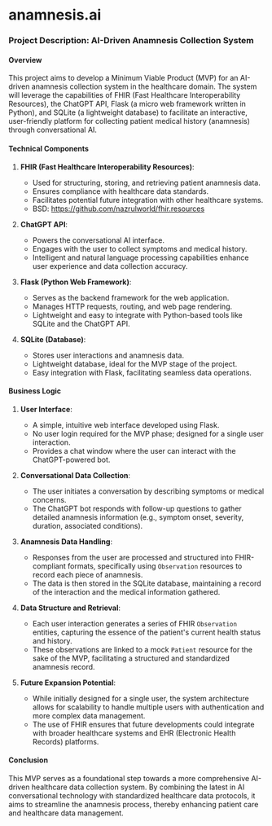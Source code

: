 # anamnesis.ai

### Project Description: AI-Driven Anamnesis Collection System

#### Overview

This project aims to develop a Minimum Viable Product (MVP) for an AI-driven anamnesis collection system in the healthcare domain. The system will leverage the capabilities of FHIR (Fast Healthcare Interoperability Resources), the ChatGPT API, Flask (a micro web framework written in Python), and SQLite (a lightweight database) to facilitate an interactive, user-friendly platform for collecting patient medical history (anamnesis) through conversational AI.

#### Technical Components

1. **FHIR (Fast Healthcare Interoperability Resources)**:
   - Used for structuring, storing, and retrieving patient anamnesis data.
   - Ensures compliance with healthcare data standards.
   - Facilitates potential future integration with other healthcare systems.
   - BSD: https://github.com/nazrulworld/fhir.resources

2. **ChatGPT API**:
   - Powers the conversational AI interface.
   - Engages with the user to collect symptoms and medical history.
   - Intelligent and natural language processing capabilities enhance user experience and data collection accuracy.

3. **Flask (Python Web Framework)**:
   - Serves as the backend framework for the web application.
   - Manages HTTP requests, routing, and web page rendering.
   - Lightweight and easy to integrate with Python-based tools like SQLite and the ChatGPT API.

4. **SQLite (Database)**:
   - Stores user interactions and anamnesis data.
   - Lightweight database, ideal for the MVP stage of the project.
   - Easy integration with Flask, facilitating seamless data operations.

#### Business Logic

1. **User Interface**:
   - A simple, intuitive web interface developed using Flask.
   - No user login required for the MVP phase; designed for a single user interaction.
   - Provides a chat window where the user can interact with the ChatGPT-powered bot.

2. **Conversational Data Collection**:
   - The user initiates a conversation by describing symptoms or medical concerns.
   - The ChatGPT bot responds with follow-up questions to gather detailed anamnesis information (e.g., symptom onset, severity, duration, associated conditions).

3. **Anamnesis Data Handling**:
   - Responses from the user are processed and structured into FHIR-compliant formats, specifically using `Observation` resources to record each piece of anamnesis.
   - The data is then stored in the SQLite database, maintaining a record of the interaction and the medical information gathered.

4. **Data Structure and Retrieval**:
   - Each user interaction generates a series of FHIR `Observation` entities, capturing the essence of the patient's current health status and history.
   - These observations are linked to a mock `Patient` resource for the sake of the MVP, facilitating a structured and standardized anamnesis record.

5. **Future Expansion Potential**:
   - While initially designed for a single user, the system architecture allows for scalability to handle multiple users with authentication and more complex data management.
   - The use of FHIR ensures that future developments could integrate with broader healthcare systems and EHR (Electronic Health Records) platforms.

#### Conclusion

This MVP serves as a foundational step towards a more comprehensive AI-driven healthcare data collection system. By combining the latest in AI conversational technology with standardized healthcare data protocols, it aims to streamline the anamnesis process, thereby enhancing patient care and healthcare data management.
